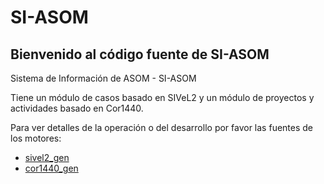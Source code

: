 # SI-ASOM #

## Bienvenido al código fuente de SI-ASOM ##
Sistema de Información de ASOM - SI-ASOM

Tiene un módulo de casos basado en SIVeL2 y un módulo de proyectos y 
actividades basado en Cor1440.

Para ver detalles de la operación o del desarrollo por favor
las fuentes de los motores:
* [sivel2_gen](https://github.com/pasosdeJesus/sivel2_gen)
* [cor1440_gen](https://github.com/pasosdeJesus/cor1440_gen)

